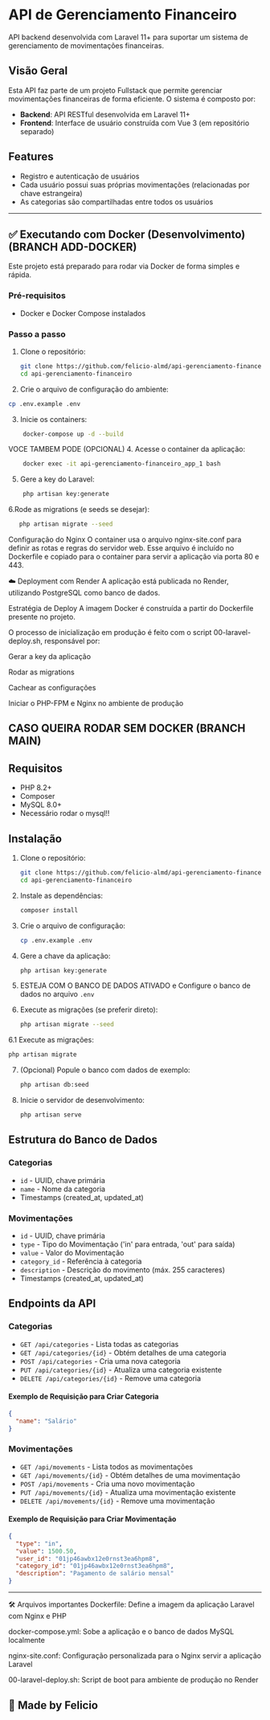 # API de Gerenciamento Financeiro

API backend desenvolvida com Laravel 11+ para suportar um sistema de gerenciamento de movimentações financeiras.

## Visão Geral

Esta API faz parte de um projeto Fullstack que permite gerenciar movimentações financeiras de forma eficiente. O sistema é composto por:

- **Backend**: API RESTful desenvolvida em Laravel 11+
- **Frontend**: Interface de usuário construída com Vue 3 (em repositório separado)

## Features
- Registro e autenticação de usuários
- Cada usuário possui suas próprias movimentações (relacionadas por chave estrangeira)
- As categorias são compartilhadas entre todos os usuários

---

## ✅ Executando com Docker (Desenvolvimento) (BRANCH ADD-DOCKER)

Este projeto está preparado para rodar via Docker de forma simples e rápida.

### Pré-requisitos

- Docker e Docker Compose instalados

### Passo a passo

1. Clone o repositório:
   ```bash
   git clone https://github.com/felicio-almd/api-gerenciamento-financeiro.git
   cd api-gerenciamento-financeiro
   ```

2. Crie o arquivo de configuração do ambiente:
```bash
cp .env.example .env
```

3. Inicie os containers:
```bash
    docker-compose up -d --build
   ```

VOCE TAMBEM PODE (OPCIONAL)
4. Acesse o container da aplicação:
```bash
    docker exec -it api-gerenciamento-financeiro_app_1 bash
   ```

5. Gere a key do Laravel:
```bash
    php artisan key:generate
   ```

6.Rode as migrations (e seeds se desejar):
```bash
   php artisan migrate --seed
   ```


Configuração do Nginx
O container usa o arquivo nginx-site.conf para definir as rotas e regras do servidor web. Esse arquivo é incluído no Dockerfile e copiado para o container para servir a aplicação via porta 80 e 443.

☁️ Deployment com Render
A aplicação está publicada no Render, utilizando PostgreSQL como banco de dados.

Estratégia de Deploy
A imagem Docker é construída a partir do Dockerfile presente no projeto.

O processo de inicialização em produção é feito com o script 00-laravel-deploy.sh, responsável por:

Gerar a key da aplicação

Rodar as migrations

Cachear as configurações

Iniciar o PHP-FPM e Nginx no ambiente de produção

## CASO QUEIRA RODAR SEM DOCKER (BRANCH MAIN)

## Requisitos

- PHP 8.2+
- Composer
- MySQL 8.0+
- Necessário rodar o mysql!!

## Instalação

1. Clone o repositório:
   ```bash
   git clone https://github.com/felicio-almd/api-gerenciamento-financeiro.git
   cd api-gerenciamento-financeiro
   ```

2. Instale as dependências:
   ```bash
   composer install
   ```

3. Crie o arquivo de configuração:
   ```bash
   cp .env.example .env
   ```

4. Gere a chave da aplicação:
   ```bash
   php artisan key:generate
   ```

5. ESTEJA COM O BANCO DE DADOS ATIVADO e Configure o banco de dados no arquivo `.env`

6. Execute as migrações (se preferir direto):
    ```bash
   php artisan migrate --seed
   ```
    
6.1 Execute as migrações:
   ```bash
   php artisan migrate
   ```

7. (Opcional) Popule o banco com dados de exemplo:
   ```bash
   php artisan db:seed
   ```

8. Inicie o servidor de desenvolvimento:
   ```bash
   php artisan serve
   ```
   

## Estrutura do Banco de Dados

### Categorias
- `id` - UUID, chave primária
- `name` - Nome da categoria
- Timestamps (created_at, updated_at)

### Movimentações
- `id` - UUID, chave primária
- `type` - Tipo do Movimentação ('in' para entrada, 'out' para saída)
- `value` - Valor do Movimentação
- `category_id` - Referência à categoria
- `description` - Descrição do movimento (máx. 255 caracteres)
- Timestamps (created_at, updated_at)

## Endpoints da API

### Categorias

- `GET /api/categories` - Lista todas as categorias
- `GET /api/categories/{id}` - Obtém detalhes de uma categoria
- `POST /api/categories` - Cria uma nova categoria
- `PUT /api/categories/{id}` - Atualiza uma categoria existente
- `DELETE /api/categories/{id}` - Remove uma categoria

#### Exemplo de Requisição para Criar Categoria
```json
{
  "name": "Salário"
}
```

### Movimentações

- `GET /api/movements` - Lista todos as movimentações
- `GET /api/movements/{id}` - Obtém detalhes de uma movimentação
- `POST /api/movements` - Cria uma novo movimentação
- `PUT /api/movements/{id}` - Atualiza uma movimentação existente
- `DELETE /api/movements/{id}` - Remove uma movimentação

#### Exemplo de Requisição para Criar Movimentação
```json
{
  "type": "in",
  "value": 1500.50,
  "user_id": "01jp46awbx12e0rnst3ea6hpm8",
  "category_id": "01jp46awbx12e0rnst3ea6hpm8",
  "description": "Pagamento de salário mensal"
}
```

---

🛠 Arquivos importantes
Dockerfile: Define a imagem da aplicação Laravel com Nginx e PHP

docker-compose.yml: Sobe a aplicação e o banco de dados MySQL localmente

nginx-site.conf: Configuração personalizada para o Nginx servir a aplicação Laravel

00-laravel-deploy.sh: Script de boot para ambiente de produção no Render


## 📝 Made by Felicio
